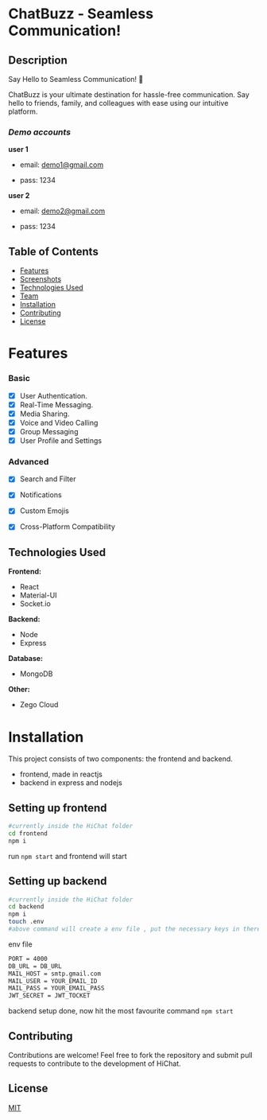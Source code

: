 
# ChatBuzz - Seamless Communication!

## Description
Say Hello to Seamless Communication! 🚀

ChatBuzz is your ultimate destination for hassle-free communication. Say hello to friends, family, and colleagues with ease using our intuitive platform.


### ***Demo accounts***

**user 1**

- email: demo1@gmail.com

- pass: 1234

**user 2**

- email: demo2@gmail.com

- pass: 1234




## Table of Contents

- [Features](#features)
- [Screenshots](#screenshots)
- [Technologies Used](#technologies-used)
- [Team](#team)
- [Installation](#installation)
- [Contributing](#contributing)
- [License](#license)

# Features

### Basic

- [x] User Authentication.
- [x] Real-Time Messaging.
- [x] Media Sharing.
- [x] Voice and Video Calling
- [x] Group Messaging
- [x] User Profile and Settings

### Advanced
- [x] Search and Filter
- [x] Notifications
- [x] Custom Emojis
- [x] Cross-Platform Compatibility


## Technologies Used

**Frontend:** 
- React
- Material-UI
- Socket.io

**Backend:** 
- Node
- Express

**Database:**
- MongoDB

**Other:**
- Zego Cloud


# Installation

This project consists of two components: the frontend and backend.

- frontend, made in reactjs
- backend in express and nodejs


## Setting up frontend

```bash
#currently inside the HiChat folder
cd frontend
npm i
```

run `npm start` and frontend will start

## Setting up backend

```bash
#currently inside the HiChat folder
cd backend
npm i
touch .env
#above command will create a env file , put the necessary keys in there
```
env file

```bash
PORT = 4000
DB_URL = DB_URL
MAIL_HOST = smtp.gmail.com
MAIL_USER = YOUR_EMAIL_ID
MAIL_PASS = YOUR_EMAIL_PASS
JWT_SECRET = JWT_TOCKET
```

backend setup done, now hit the most favourite command `npm start`


## Contributing


Contributions are welcome! Feel free to fork the repository and submit pull requests to contribute to the development of HiChat.


## License

[MIT](https://choosealicense.com/licenses/mit/)

